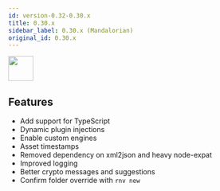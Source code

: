 ```yaml
---
id: version-0.32-0.30.x
title: 0.30.x
sidebar_label: 0.30.x (Mandalorian)
original_id: 0.30.x
---
```


<img src="https://renative.org/img/ic_notes.png" width=50 height=50 />

## Features

- Add support for TypeScript
- Dynamic plugin injections
- Enable custom engines
- Asset timestamps
- Removed dependency on xml2json and heavy node-expat
- Improved logging
- Better crypto messages and suggestions
- Confirm folder override with `rnv new`
